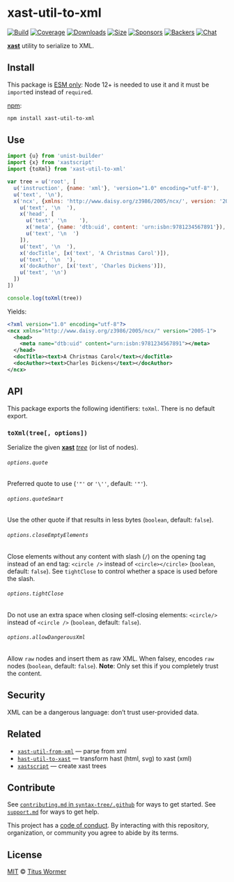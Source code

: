 # xast-util-to-xml

[![Build][build-badge]][build]
[![Coverage][coverage-badge]][coverage]
[![Downloads][downloads-badge]][downloads]
[![Size][size-badge]][size]
[![Sponsors][sponsors-badge]][collective]
[![Backers][backers-badge]][collective]
[![Chat][chat-badge]][chat]

**[xast][]** utility to serialize to XML.

## Install

This package is [ESM only](https://gist.github.com/sindresorhus/a39789f98801d908bbc7ff3ecc99d99c):
Node 12+ is needed to use it and it must be `import`ed instead of `require`d.

[npm][]:

```sh
npm install xast-util-to-xml
```

## Use

```js
import {u} from 'unist-builder'
import {x} from 'xastscript'
import {toXml} from 'xast-util-to-xml'

var tree = u('root', [
  u('instruction', {name: 'xml'}, 'version="1.0" encoding="utf-8"'),
  u('text', '\n'),
  x('ncx', {xmlns: 'http://www.daisy.org/z3986/2005/ncx/', version: '2005-1'}, [
    u('text', '\n  '),
    x('head', [
      u('text', '\n    '),
      x('meta', {name: 'dtb:uid', content: 'urn:isbn:9781234567891'}),
      u('text', '\n  ')
    ]),
    u('text', '\n  '),
    x('docTitle', [x('text', 'A Christmas Carol')]),
    u('text', '\n  '),
    x('docAuthor', [x('text', 'Charles Dickens')]),
    u('text', '\n')
  ])
])

console.log(toXml(tree))
```

Yields:

```xml
<?xml version="1.0" encoding="utf-8"?>
<ncx xmlns="http://www.daisy.org/z3986/2005/ncx/" version="2005-1">
  <head>
    <meta name="dtb:uid" content="urn:isbn:9781234567891"></meta>
  </head>
  <docTitle><text>A Christmas Carol</text></docTitle>
  <docAuthor><text>Charles Dickens</text></docAuthor>
</ncx>
```

## API

This package exports the following identifiers: `toXml`.
There is no default export.

### `toXml(tree[, options])`

Serialize the given **[xast][]** *[tree][]* (or list of nodes).

###### `options.quote`

Preferred quote to use (`'"'` or `'\''`, default: `'"'`).

###### `options.quoteSmart`

Use the other quote if that results in less bytes (`boolean`, default: `false`).

###### `options.closeEmptyElements`

Close elements without any content with slash (`/`) on the opening tag
instead of an end tag: `<circle />` instead of `<circle></circle>` (`boolean`,
default: `false`).
See `tightClose` to control whether a space is used before the slash.

###### `options.tightClose`

Do not use an extra space when closing self-closing elements: `<circle/>`
instead of `<circle />` (`boolean`, default: `false`).

###### `options.allowDangerousXml`

Allow `raw` nodes and insert them as raw XML.
When falsey, encodes `raw` nodes (`boolean`, default: `false`).
**Note**: Only set this if you completely trust the content.

## Security

XML can be a dangerous language: don’t trust user-provided data.

## Related

*   [`xast-util-from-xml`](https://github.com/syntax-tree/xast-util-from-xml)
    — parse from xml
*   [`hast-util-to-xast`](https://github.com/syntax-tree/hast-util-to-xast)
    — transform hast (html, svg) to xast (xml)
*   [`xastscript`](https://github.com/syntax-tree/xastscript)
    — create xast trees

## Contribute

See [`contributing.md` in `syntax-tree/.github`][contributing] for ways to get
started.
See [`support.md`][support] for ways to get help.

This project has a [code of conduct][coc].
By interacting with this repository, organization, or community you agree to
abide by its terms.

## License

[MIT][license] © [Titus Wormer][author]

<!-- Definitions -->

[build-badge]: https://github.com/syntax-tree/xast-util-to-xml/workflows/main/badge.svg

[build]: https://github.com/syntax-tree/xast-util-to-xml/actions

[coverage-badge]: https://img.shields.io/codecov/c/github/syntax-tree/xast-util-to-xml.svg

[coverage]: https://codecov.io/github/syntax-tree/xast-util-to-xml

[downloads-badge]: https://img.shields.io/npm/dm/xast-util-to-xml.svg

[downloads]: https://www.npmjs.com/package/xast-util-to-xml

[size-badge]: https://img.shields.io/bundlephobia/minzip/xast-util-to-xml.svg

[size]: https://bundlephobia.com/result?p=xast-util-to-xml

[sponsors-badge]: https://opencollective.com/unified/sponsors/badge.svg

[backers-badge]: https://opencollective.com/unified/backers/badge.svg

[collective]: https://opencollective.com/unified

[chat-badge]: https://img.shields.io/badge/chat-discussions-success.svg

[chat]: https://github.com/syntax-tree/unist/discussions

[npm]: https://docs.npmjs.com/cli/install

[license]: license

[author]: https://wooorm.com

[contributing]: https://github.com/syntax-tree/.github/blob/HEAD/contributing.md

[support]: https://github.com/syntax-tree/.github/blob/HEAD/support.md

[coc]: https://github.com/syntax-tree/.github/blob/HEAD/code-of-conduct.md

[tree]: https://github.com/syntax-tree/unist#tree

[xast]: https://github.com/syntax-tree/xast
